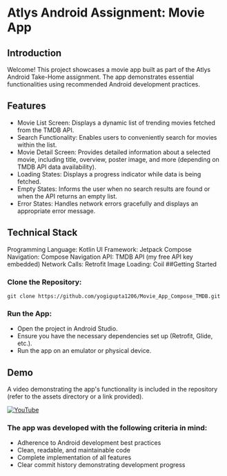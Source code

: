 # Atlys Android Assignment: Movie App

## Introduction

Welcome! This project showcases a movie app built as part of the Atlys Android Take-Home assignment. The app demonstrates essential functionalities using recommended Android development practices.

## Features

- Movie List Screen: Displays a dynamic list of trending movies fetched from the TMDB API.
- Search Functionality: Enables users to conveniently search for movies within the list.
- Movie Detail Screen: Provides detailed information about a selected movie, including title, overview, poster image, and more (depending on TMDB API data availability).
- Loading States: Displays a progress indicator while data is being fetched.
- Empty States: Informs the user when no search results are found or when the API returns an empty list.
- Error States: Handles network errors gracefully and displays an appropriate error message.

## Technical Stack

Programming Language: Kotlin
UI Framework: Jetpack Compose
Navigation: Compose Navigation
API: TMDB API (my free API key embedded)
Network Calls: Retrofit
Image Loading: Coil 
##Getting Started

### Clone the Repository:

```console
git clone https://github.com/yogigupta1206/Movie_App_Compose_TMDB.git
```

### Run the App:

- Open the project in Android Studio.
- Ensure you have the necessary dependencies set up (Retrofit, Glide, etc.).
- Run the app on an emulator or physical device.

## Demo
A video demonstrating the app's functionality is included in the repository (refer to the assets directory or a link provided).

[![YouTube](http://i.ytimg.com/vi/kGHCIV32i-k/hqdefault.jpg)](https://www.youtube.com/watch?v=kGHCIV32i-k)


### The app was developed with the following criteria in mind:

- Adherence to Android development best practices
- Clean, readable, and maintainable code
- Complete implementation of all features
- Clear commit history demonstrating development progress
